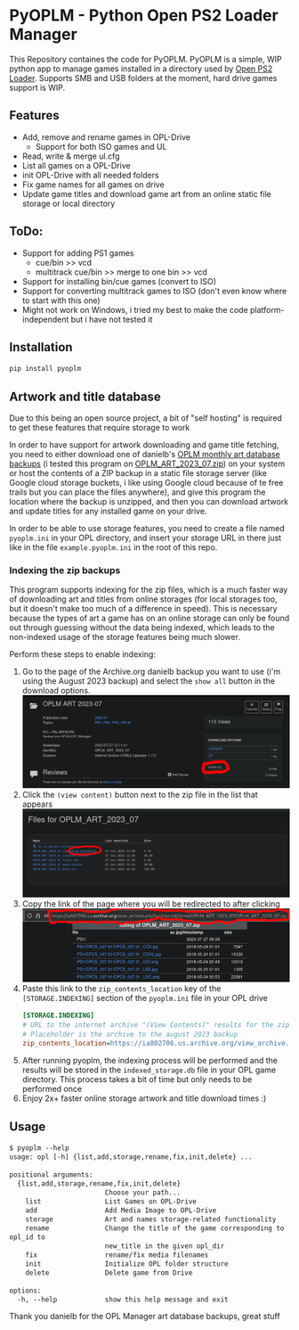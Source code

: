 # PyOPLM - Python Open PS2 Loader Manager
This Repository containes the code for PyOPLM. PyOPLM is a simple, WIP python app to manage games installed in a directory used by [Open PS2 Loader](https://github.com/Jay-Jay-OPL/OPL-Daily-Builds). Supports SMB and USB folders at the moment, hard drive games support is WIP.

## Features
 - Add, remove and rename games in OPL-Drive 
   - Support for both ISO games and UL
 - Read, write & merge ul.cfg
 - List all games on a OPL-Drive
 - init OPL-Drive with all needed folders
 - Fix game names for all games on drive
 - Update game titles and download game art from an online static file storage or local directory


## ToDo:
 - Support for adding PS1 games
    - cue/bin >> vcd
    - multitrack cue/bin >> merge to one bin >> vcd
 - Support for installing bin/cue games (convert to ISO)
  - Support for converting multitrack games to ISO (don't even know where to start with this one)
 - Might not work on Windows, i tried my best to make the code platform-independent but i have not tested it


## Installation
```bash
pip install pyoplm
```

## Artwork and title database

Due to this being an open source project, a bit of "self hosting" is required to get these features that require storage to work

In order to have support for artwork downloading and game title fetching, you need to either download one of danielb's [OPLM monthly art database backups](https://oplmanager.com/site/?backups) (i tested this program on [OPLM_ART_2023_07.zip](https://archive.org/download/OPLM_ART_2023_07/OPLM_ART_2023_07.zip)) on your system or host the contents of a ZIP backup in a static file storage server (like Google cloud storage buckets, i like using Google cloud because of te free trails but you can place the files anywhere), and give this program the location where the backup is unzipped, and then you can download artwork and update titles for any installed game on your drive.

In order to be able to use storage features, you need to create a file named `pyoplm.ini` in your OPL directory, and insert your storage URL in there  just like in the file `example.pyoplm.ini` in the root of this repo.

### Indexing the zip backups

This program supports indexing for the zip files, which is a much faster way of downloading art and titles from online storages (for local storages too, but it doesn't make too much of a difference in speed). This is necessary because the types of art a game has on an online storage can only be found out through guessing without the data being indexed, which leads to the non-indexed usage of the storage features being much slower.

Perform these steps to enable indexing:

1. Go to the page of the Archive.org danielb backup you want to use (i'm using the August 2023 backup) and select the `show all` button in the download options. ![step1](readme_pics/step1.png)
2. Click the `(view content)` button next to the zip file in the list that appears ![step2](readme_pics/step2.png)
3. Copy the link of the page where you will be redirected to after clicking ![step3](readme_pics/step3.png)
4. Paste this link to the `zip_contents_location` key of the `[STORAGE.INDEXING]` section of the `pyoplm.ini` file in your OPL drive
    ```ini
    [STORAGE.INDEXING]
    # URL to the internet archive "(View Contents)" results for the zip backup
    # Placeholder is the archive to the august 2023 backup
    zip_contents_location=https://ia802706.us.archive.org/view_archive.php?archive=/4/items/OPLM_ART_2023_07/OPLM_ART_2023_07.zip
    ```
5. After running pyoplm, the indexing process will be performed and the results will be stored in the `indexed_storage.db` file in your OPL game directory. This process takes a bit of time but only needs to be performed once
6. Enjoy 2x+ faster online storage artwork and title download times :)

## Usage
```
$ pyoplm --help
usage: opl [-h] {list,add,storage,rename,fix,init,delete} ...

positional arguments:
  {list,add,storage,rename,fix,init,delete}
                        Choose your path...
    list                List Games on OPL-Drive
    add                 Add Media Image to OPL-Drive
    storage             Art and names storage-related functionality
    rename              Change the title of the game corresponding to opl_id to
                        new_title in the given opl_dir
    fix                 rename/fix media filenames
    init                Initialize OPL folder structure
    delete              Delete game from Drive

options:
  -h, --help            show this help message and exit
```

Thank you danielb for the OPL Manager art database backups, great stuff
